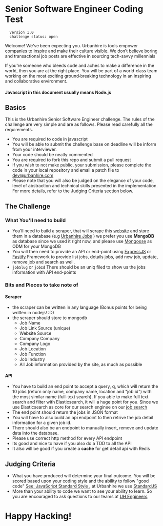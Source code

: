 # Senior Software Engineer Coding Test

```
  version 1.0
  challenge status: open
```


Welcome! We've been expecting you. Urbanhire is tools empower companies to inspire and make their culture visible. We don’t believe boring and transactional job posts are effective in sourcing tech-savvy millennials

If you're someone who bleeds code and aches to make a difference in the world, then you are at the right place. You will be part of a world‑class team working on the most exciting ground‑breaking technology in an inspiring and collaborative environment.

#### Javascript in this document usually means Node.js

## Basics

This is the Urbanhire Senior Software Engineer challenge. The rules of the challenge are very simple and are as follows. Please read carefully all the requirements.

* You are required to code in javascript
* You will be able to submit the challenge base on deadline will be inform from your interviewer.
* Your code should be neatly commented
* You are required to fork this repo and submit a pull request
* If you wish to not make public, your submission, please complete the code in your local repository and email a patch file to [dev@urbanhire.com](mailto:dev@urbanhire.com)
* Please note that you will also be judged on the elegance of your code, level of abstraction and technical skills presented in the implementation. For more details, refer to the Judging Criteria section below.

## The Challenge

### What You'll need to build
* You'll need to build a scraper, that will scrape this [website](https://www.karirpad.com/lowongan/kerja/semuanya) and store them in a database (e.g [Urbanhire Jobs](https://www.karirpad.com/lowongan/kerja/semuanya) ) we prefer you use **MongoDB** as database since we used it right now, and please use [Mongoose](http://mongoosejs.com/) as ODM for your MongoDB
* You will then need to provide an API or end-point using [ExpressJS](http://expressjs.com) or  [Fastify](https://www.fastify.io/) Framework to provide list jobs, details jobs, add new job, update, remove job and search as well.
* `jobSlug` or `jobId` There should be an uniq filed to show us the jobs information with API end-points


### Bits and Pieces to take note of

#### Scraper

* the scraper can be written in any language (Bonus points for being written in nodejs! :D)
* the scraper should store to mongodb
  * Job Name
  * Job Link Source (unique)
  * Website Source
  * Company Company
  * Company Logo
  * Job Location
  * Job Function
  * Job Industry
  * All Job information provided by the site, as much as possible


#### API
* You have to build an end point to accept a query, q, which will return the 10 jobs (return only name, company name, location and "job id") with the most similar name (full-text search). If you able to make full text search and filter with Elasticsearch, it will a huge point for you. Since we use Elasticsearch as core for our search enginee on our [job search](https://www.urbanhire.com/en/jobs?location=jakarta)
* The end point should return the jobs in JSON format
* You will have to also build an api endpoint to then retrive the job detail information for a given job id.
* There should also be an endpoint to manually insert, remove and update data into the database.
* Please use correct http method for every API endpoint
* Its good and nice to have if you also do a TDD to all the API
* It also will be good if you create a **cache** for get detail api with Redis


## Judging Criteria
* What you have produced will determine your final outcome. You will be scored based upon your coding style and the ability to follow "good code" [See: JavaScript Standard Style
](http://standardjs.com/rules.html), at Urbanhire we use [StandardJS](http://standardjs.com/index.html)
* More than your ability to code we want to see your ability to learn. So you are encouraged to ask questions to our teams at [UH Engineers](mailto:dev@urbanhire.com)


# Happy Hacking!
